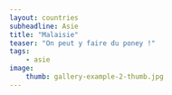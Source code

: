 ```yaml
---
layout: countries
subheadline: Asie
title: "Malaisie"
teaser: "On peut y faire du poney !"
tags:
    - asie
image:
    thumb: gallery-example-2-thumb.jpg
---
```

